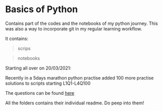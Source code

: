 # Basics of Python

 Contains part of the codes and the notebooks of my python journey.
 This was also a way to incorporate git in my regular learning workflow. 

 It contains: 
  > scrips

  > notebooks
 

 Starting all over on 20/03/2021:

 Recently in a 5days marathon python practise added 100 more practise solutions to scripts starting L1Q1-L4Q100

 The questions can be found [here](https://github.com/zhiwehu/Python-programming-exercises/blob/master/100%2B%20Python%20challenging%20programming%20exercises%20for%20Python%203.md) 
 
 All the folders contains their individual readme. 
 Do peep into them!

